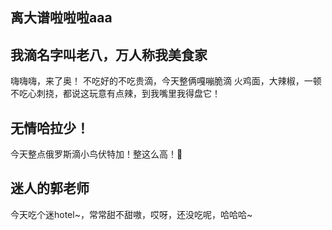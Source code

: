 ## 离大谱啦啦啦aaa

## 我滴名字叫老八，万人称我美食家
嗨嗨嗨，来了奥！
不吃好的不吃贵滴，今天整俩嘎嘣脆滴
火鸡面，大辣椒，一顿不吃心刺挠，都说这玩意有点辣，到我嘴里我得盘它！


## 无情哈拉少！
今天整点俄罗斯滴小鸟伏特加！整这么高！🤏

## 迷人的郭老师
今天吃个迷hotel~，常常甜不甜嗷，哎呀，还没吃呢，哈哈哈~